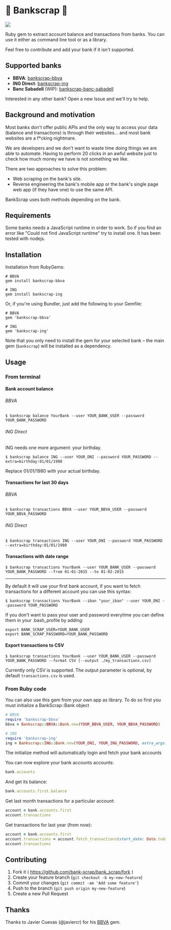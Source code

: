 # 💸 Bankscrap 💸 

[![](http://188.166.39.57:3000/badge.svg)](http://188.166.39.57:3000)

Ruby gem to extract account balance and transactions from banks. You can use it either as command line tool or as a library.

Feel free to contribute and add your bank if it isn't supported.

## Supported banks

* **BBVA**: [bankscrap-bbva](https://github.com/bankscrap/bankscrap-bbva)
* **ING Direct**: [bankscrap-ing](https://github.com/bankscrap/bankscrap-ing)
* **Banc Sabadell** (WIP): [bankscrap-banc-sabadell](https://github.com/bankscrap/bankscrap-banc-sabadell)

Interested in any other bank? Open a new Issue and we'll try to help.

## Background and motivation

Most banks don't offer public APIs and the only way to access your data (balance and transactions) is through their websites... and most bank websites are a f*cking nightmare.

We are developers and we don't want to waste time doing things we are able to automate. Having to perform 20 clicks in an awful website just to check how much money we have is not something we like.

There are two approaches to solve this problem:
- Web scraping on the bank's site.
- Reverse engineering the bank's mobile app or the bank's single page web app (if they have one) to use the same API.

BankScrap uses both methods depending on the bank.

## Requirements

Some banks needs a JavaScript runtime in order to work. So if you find an error like "Could not find JavaScript runtime" try to install one. It has been tested with nodejs.

## Installation

Installation from RubyGems:

    # BBVA
    gem install bankscrap-bbva

    # ING
    gem install bankscrap-ing

Or, if you're using Bundler, just add the following to your Gemfile:

    # BBVA
    gem 'bankscrap-bbva'

    # ING
    gem 'bankscrap-ing'

Note that you only need to install the gem for your selected bank – the main gem (`bankscrap`) will be installed as a dependency.

## Usage

### From terminal
#### Bank account balance

###### BBVA

    $ bankscrap balance YourBank --user YOUR_BANK_USER --password YOUR_BANK_PASSWORD

###### ING Direct
ING needs one more argument: your birthday.

    $ bankscrap balance ING --user YOUR_DNI --password YOUR_PASSWORD --extra=birthday:01/01/1980

Replace 01/01/1980 with your actual birthday.

#### Transactions for last 30 days
###### BBVA

    $ bankscrap transactions BBVA --user YOUR_BBVA_USER --password YOUR_BBVA_PASSWORD

###### ING Direct

    $ bankscrap transactions ING --user YOUR_DNI --password YOUR_PASSWORD --extra=birthday:01/01/1980

#### Transactions with date range

    $ bankscrap transactions YourBank --user YOUR_BANK_USER --password YOUR_BANK_PASSWORD --from 01-01-2015 --to 01-02-2015

---

By default it will use your first bank account, if you want to fetch transactions for a different account you can use this syntax:

    $ bankscrap transactions YourBank --iban "your_iban" --user YOUR_DNI --password YOUR_PASSWORD

If you don't want to pass your user and password everytime you can define them in your .bash_profile by adding:

    export BANK_SCRAP_USER=YOUR_BANK_USER
    export BANK_SCRAP_PASSWORD=YOUR_BANK_PASSWORD

#### Export transactions to CSV

    $ bankscrap transactions YourBank --user YOUR_BANK_USER --password YOUR_BANK_PASSWORD --format CSV [--output ./my_transactions.csv]

Currently only CSV is supported. The output parameter is optional, by default `transactions.csv` is used.

### From Ruby code

You can also use this gem from your own app as library. To do so first you must initialize a BankScrap::Bank object


```ruby
# BBVA
require 'bankscrap-bbva'
bbva = Bankscrap::BBVA::Bank.new(YOUR_BBVA_USER, YOUR_BBVA_PASSWORD)

# ING
require 'bankscrap-ing'
ing = Bankscrap::ING::Bank.new(YOUR_DNI, YOUR_ING_PASSWORD, extra_args: {"birthday" => "dd/mm/yyyy"})
```


The initialize method will automatically login and fetch your bank accounts

You can now explore your bank accounts accounts:

```ruby
bank.accounts
```

And get its balance:
```ruby
bank.accounts.first.balance
```

Get last month transactions for a particular account:

```ruby
account = bank.accounts.first
account.transactions
```

Get transactions for last year (from now):

```ruby
account = bank.accounts.first
account.transactions = account.fetch_transactions(start_date: Date.today - 1.year, end_date: Date.today)
account.transactions
```



## Contributing

1. Fork it ( https://github.com/bank-scrap/bank_scrap/fork )
2. Create your feature branch (`git checkout -b my-new-feature`)
3. Commit your changes (`git commit -am 'Add some feature'`)
4. Push to the branch (`git push origin my-new-feature`)
5. Create a new Pull Request

## Thanks

Thanks to Javier Cuevas (@javiercr) for his [BBVA](https://github.com/javiercr/bbva) gem.
